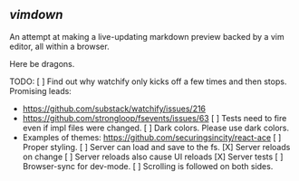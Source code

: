 ***vimdown***
----
An attempt at making a live-updating markdown preview backed by a vim editor, all within a browser.


Here be dragons.

TODO:
[ ] Find out why watchify only kicks off a few times and then stops. Promising leads:
* https://github.com/substack/watchify/issues/216
* https://github.com/strongloop/fsevents/issues/63
[ ] Tests need to fire even if impl files were changed.
[ ] Dark colors. Please use dark colors.
* Examples of themes: https://github.com/securingsincity/react-ace
[ ] Proper styling.
[ ] Server can load and save to the fs.
[X] Server reloads on change
[ ] Server reloads also cause UI reloads
[X] Server tests
[ ] Browser-sync for dev-mode.
[ ] Scrolling is followed on both sides.